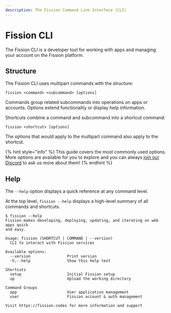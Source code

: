 ```yaml
---
description: The Fission Command Line Interface (CLI)
---
```


# Fission CLI

The Fission CLI is a developer tool for working with apps and managing your account on the Fission platform.

## Structure

The Fission CLI uses multipart commands with the structure:

```text
fission <command> <subcommand> [options]
```

Commands group related subcommands into operations on apps or accounts. Options extend functionality or display help information.

Shortcuts combine a command and subcommand into a shortcut command:

```text
fission <shortcut> [options]
```

The options that would apply to the multipart command also apply to the shortcut.

{% hint style="info" %}
This guide covers the most commonly used options. More options are available for you to explore and you can always [join our Discord](https://discord.gg/daDMAjE) to ask us more about them!
{% endhint %}

## Help

The `--help` option displays a quick reference at any command level.

At the top level, `fission --help` displays a high-level summary of all commands and shortcuts.

```text
$ fission --help
Fission makes developing, deploying, updating, and iterating on web apps quick
and easy.

Usage: fission (SHORTCUT | COMMAND | --version)
  CLI to interact with Fission services

Available options:
  --version                Print version
  -h,--help                Show this help text

Shortcuts
  setup                    Initial Fission setup
  up                       Upload the working directory

Command Groups
  app                      User application management
  user                     Fission account & auth management

Visit https://fission.codes for more information and support
```

